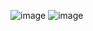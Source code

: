 ![image](https://github.com/mmushbari/water-/assets/160284985/790d60f2-8889-4dad-811a-ab72f5a65ad7)
![image](https://github.com/mmushbari/water-/assets/160284985/850e33c9-36c5-41ed-96b9-92a58d7f892e)
